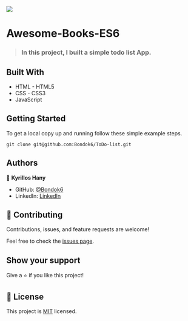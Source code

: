![](https://img.shields.io/badge/Microverse-blueviolet)

# Awesome-Books-ES6

> ### In this project, I built a simple todo list App.


## Built With

- HTML - HTML5
- CSS - CSS3
- JavaScript 


## Getting Started

To get a local copy up and running follow these simple example steps.

`git clone git@github.com:Bondok6/ToDo-list.git`

## Authors

👤 **Kyrillos Hany**

- GitHub: [@Bondok6](https://github.com/Bondok6)
- LinkedIn: [LinkedIn](https://linkedin.com/in/linkedinhandle)


## 🤝 Contributing

Contributions, issues, and feature requests are welcome!

Feel free to check the [issues page](../../issues/).

## Show your support

Give a ⭐️ if you like this project!

## 📝 License

This project is [MIT](./MIT.md) licensed.
